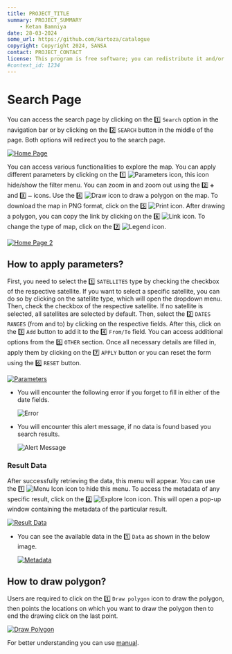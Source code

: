 ```yaml
---
title: PROJECT_TITLE
summary: PROJECT_SUMMARY
    - Ketan Bamniya
date: 28-03-2024
some_url: https://github.com/kartoza/catalogue
copyright: Copyright 2024, SANSA
contact: PROJECT_CONTACT
license: This program is free software; you can redistribute it and/or modify it under the terms of the GNU Affero General Public License as published by the Free Software Foundation; either version 3 of the License, or (at your option) any later version.
#context_id: 1234
---
```


# Search Page

You can access the search page by clicking on the 1️⃣ `Search` option in the navigation bar or by clicking on the 2️⃣ `SEARCH` button in the middle of the page. Both options will redirect you to the search page.

[![Home Page](./img/search-img-1.png)](./img/search-img-1.png)

You can access various functionalities to explore the map. You can apply different parameters by clicking on the 1️⃣ ![Parameters](./img/search-img-3.png) icon, this icon hide/show the filter menu. You can zoom in and zoom out using the 2️⃣ `➕` and 3️⃣ `➖` icons. Use the 4️⃣ ![Draw](./img/search-img-4.png) icon to draw a polygon on the map. To download the map in PNG format, click on the 5️⃣ ![Print](./img/search-img-5.png) icon. After drawing a polygon, you can copy the link by clicking on the 6️⃣ ![Link](./img/search-img-6.png) icon. To change the type of map, click on the 7️⃣ ![Legend](./img/search-img-7.png) icon.

[![Home Page 2](./img/search-img-2.png)](./img/search-img-2.png)

## How to apply parameters?

First, you need to select the 1️⃣ `SATELLITES` type by checking the checkbox of the respective satellite. If you want to select a specific satellite, you can do so by clicking on the satellite type, which will open the dropdown menu. Then, check the checkbox of the respective satellite. If no satellite is selected, all satellites are selected by default. Then, select the 2️⃣ `DATES RANGES` (from and to) by clicking on the respective fields. After this, click on the 3️⃣ `Add` button to add it to the 4️⃣ `From/To` field. You can access additional options from the 5️⃣ `OTHER` section. Once all necessary details are filled in, apply them by clicking on the 7️⃣ `APPLY` button or you can reset the form using the 6️⃣ `RESET` button.

[![Parameters](./img/search-img-8.png)](./img/search-img-8.png)

* You will encounter the following error if you forget to fill in either of the date fields.

    ![Error](./img/search-img-9.png)

* You will encounter this alert message, if no data is found based you search results.

    ![Alert Message](./img/search-img-10.png)

### Result Data

After successfully retrieving the data, this menu will appear. You can use the 1️⃣ ![Menu Icon](./img/search-img-12.png) icon to hide this menu. To access the metadata of any specific result, click on the 2️⃣ ![Explore Icon](./img/search-img-13.png) icon. This will open a pop-up window containing the metadata of the particular result. 

[![Result Data](./img/search-img-11.png)](./img/search-img-11.png)

* You can see the available data in the 1️⃣ `Data` as shown in the below image.

    [![Metadata](./img/search-img-14.png)](./img/search-img-14.png)

## How to draw polygon?

Users are required to click on the 1️⃣ `Draw polygon` icon to draw the polygon, then points the locations on which you want to draw the polygon then to end the drawing click on the last point.

[![Draw Polygon](./img/search-img-15.png)](./img/search-img-15.png)

For better understanding you can use [manual](./search-page.md).
